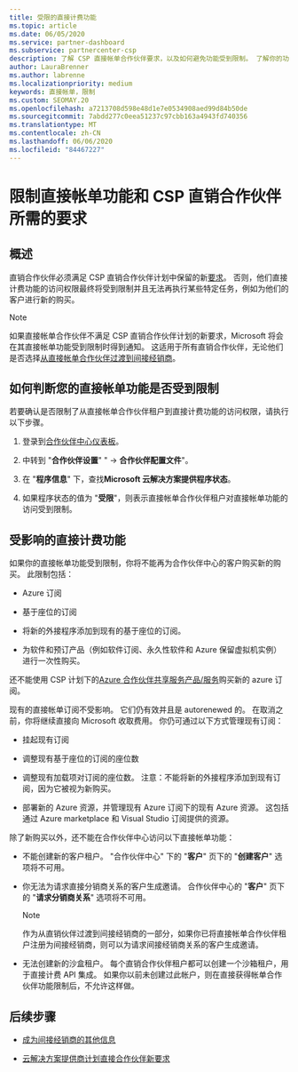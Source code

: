 ```yaml
---
title: 受限的直接计费功能
ms.topic: article
ms.date: 06/05/2020
ms.service: partner-dashboard
ms.subservice: partnercenter-csp
description: 了解 CSP 直接帐单合作伙伴要求，以及如何避免功能受到限制。 了解你的功能是否受到限制。
author: LauraBrenner
ms.author: labrenne
ms.localizationpriority: medium
keywords: 直接帐单，限制
ms.custom: SEOMAY.20
ms.openlocfilehash: a7213708d598e48d1e7e0534908aed99d84b50de
ms.sourcegitcommit: 7abdd277c0eea51237c97cbb163a4943fd740356
ms.translationtype: MT
ms.contentlocale: zh-CN
ms.lasthandoff: 06/06/2020
ms.locfileid: "84467227"
---
```

# <a name="restricted-direct-bill-capabilities-and-the-requirements-needed-for-csp-direct-bill-partners"></a>限制直接帐单功能和 CSP 直销合作伙伴所需的要求  

## <a name="overview"></a>概述

直销合作伙伴必须满足 CSP 直销合作伙伴计划中保留的新[要求](direct-partner-new-requirements.md)。 否则，他们直接计费功能的访问权限最终将受到限制并且无法再执行某些特定任务，例如为他们的客户进行新的购买。

> [!Note]
> 如果直接帐单合作伙伴不满足 CSP 直销合作伙伴计划的新要求，Microsoft 将会在其直接帐单功能受到限制时得到通知。 这适用于所有直销合作伙伴，无论他们是否选择[从直接帐单合作伙伴过渡到间接经销商](transition-direct-to-indirect.md)。  

## <a name="how-to-tell-if-your-direct-bill-capabilities-has-been-restricted"></a>如何判断您的直接帐单功能是否受到限制

若要确认是否限制了从直接帐单合作伙伴租户到直接计费功能的访问权限，请执行以下步骤。

1. 登录到[合作伙伴中心仪表板](https://partner.microsoft.com/dashboard)。

2. 中转到 "**合作伙伴设置**" "  ->  **合作伙伴配置文件**"。

3. 在 "**程序信息**" 下，查找**Microsoft 云解决方案提供程序状态**。

4. 如果程序状态的值为 "**受限**"，则表示直接帐单合作伙伴租户对直接帐单功能的访问受到限制。

## <a name="affected-direct-bill-capabilities"></a>受影响的直接计费功能

如果你的直接帐单功能受到限制，你将不能再为合作伙伴中心的客户购买新的购买。 此限制包括：

- Azure 订阅

- 基于座位的订阅

- 将新的外接程序添加到现有的基于座位的订阅。

- 为软件和预订产品（例如软件订阅、永久性软件和 Azure 保留虚拟机实例）进行一次性购买。

还不能使用 CSP 计划下的[Azure 合作伙伴共享服务产品/服务](shared-services.md)购买新的 azure 订阅。

现有的直接帐单订阅不受影响。 它们仍有效并且是 autorenewed 的。 在取消之前，你将继续直接向 Microsoft 收取费用。 你仍可通过以下方式管理现有订阅：

- 挂起现有订阅

- 调整现有基于座位的订阅的座位数

- 调整现有加载项对订阅的座位数。 注意：不能将新的外接程序添加到现有订阅，因为它被视为新购买。

- 部署新的 Azure 资源，并管理现有 Azure 订阅下的现有 Azure 资源。 这包括通过 Azure marketplace 和 Visual Studio 订阅提供的资源。

除了新购买以外，还不能在合作伙伴中心访问以下直接帐单功能：

- 不能创建新的客户租户。 "合作伙伴中心" 下的 "**客户**" 页下的 "**创建客户**" 选项将不可用。

- 你无法为请求直接分销商关系的客户生成邀请。 合作伙伴中心的 "**客户**" 页下的 "**请求分销商关系**" 选项将不可用。

    >[!Note]
    >作为从直销伙伴过渡到间接经销商的一部分，如果你已将直接帐单合作伙伴租户注册为间接经销商，则可以为请求间接经销商关系的客户生成邀请。

- 无法创建新的沙盒租户。 每个直销合作伙伴租户都可以创建一个沙箱租户，用于直接计费 API 集成。 如果你以前未创建过此帐户，则在直接获得帐单合作伙伴功能限制后，不允许这样做。  

## <a name="next-steps"></a>后续步骤

- [成为间接经销商的其他信息](https://assetsprod.microsoft.com/csp-directbill-to-indirect-transition.pdf)

- [云解决方案提供商计划直接合作伙伴新要求](direct-partner-new-requirements.md)